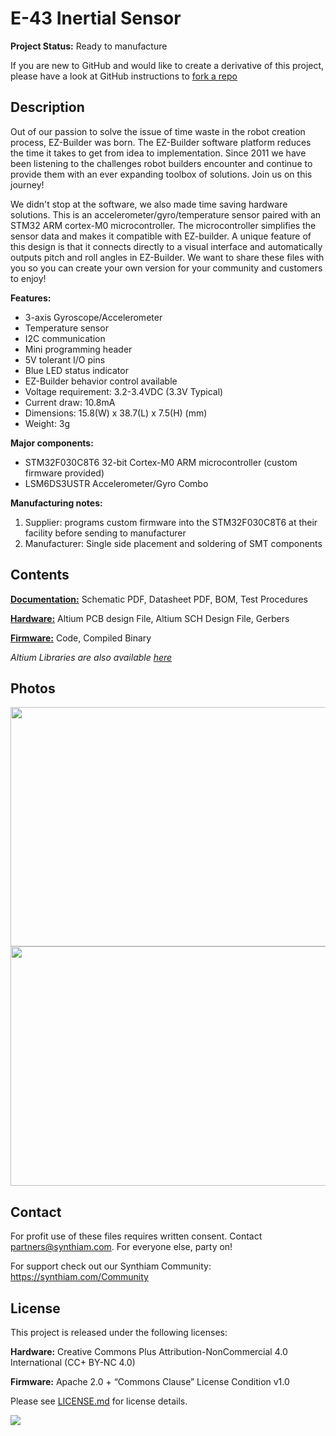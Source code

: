 # E-43 Inertial Sensor

**Project Status:** Ready to manufacture

If you are new to GitHub and would like to create a derivative of this project, please have a look at GitHub instructions to [fork a repo](https://help.github.com/en/articles/fork-a-repo)

## Description

Out of our passion to solve the issue of time waste in the robot creation process, EZ-Builder was born. The EZ-Builder software platform reduces the time it takes to get from idea to implementation. Since 2011 we have been listening to the challenges robot builders encounter and continue to provide them with an ever expanding toolbox of solutions. Join us on this journey!

We didn't stop at the software, we also made time saving hardware solutions. This is an accelerometer/gyro/temperature sensor paired with an STM32 ARM cortex-M0 microcontroller. The microcontroller simplifies the sensor data and makes it compatible with EZ-builder. A unique feature of this design is that it connects directly to a visual interface and automatically outputs pitch and roll angles in EZ-Builder. We want to share these files with you so you can create your own version for your community and customers to enjoy!

**Features:** 
- 3-axis Gyroscope/Accelerometer
- Temperature sensor
- I2C communication
- Mini programming header
- 5V tolerant I/O pins
- Blue LED status indicator
- EZ-Builder behavior control available
- Voltage requirement: 3.2-3.4VDC (3.3V Typical)
- Current draw: 10.8mA
- Dimensions: 15.8(W) x 38.7(L) x 7.5(H) (mm)
- Weight: 3g

**Major components:** 
- STM32F030C8T6 32-bit Cortex-M0 ARM microcontroller (custom firmware provided)
- LSM6DS3USTR Accelerometer/Gyro Combo 

**Manufacturing notes:** 
1. Supplier: programs custom firmware into the STM32F030C8T6 at their facility before sending to manufacturer
2. Manufacturer: Single side placement and soldering of SMT components

## Contents

[**Documentation:**](https://github.com/synthiam/E-43_Inertial_Sensor/tree/master/E-43%20Documentation) Schematic PDF, Datasheet PDF, BOM, Test Procedures

[**Hardware:**](https://github.com/synthiam/E-43_Inertial_Sensor/tree/master/E-43%20Hardware) Altium PCB design File, Altium SCH Design File, Gerbers

[**Firmware:**](https://github.com/synthiam/E-43_Inertial_Sensor/tree/master/E-43%20Firmware) Code, Compiled Binary

*Altium Libraries are also available <a href="https://github.com/synthiam/Synthiam_Altium_Librairies">here</a>*

## Photos

<p align="left">
<img src="https://live.staticflickr.com/65535/40785586263_a348ae7096_k.jpg" width="683" height="383">
<img src="https://live.staticflickr.com/65535/46962806074_21fb103b8a_k.jpg" width="683" height="383"></p>

## Contact

For profit use of these files requires written consent. Contact partners@synthiam.com. For everyone else, party on!

For support check out our Synthiam Community: https://synthiam.com/Community

## License

This project is released under the following licenses:

**Hardware:** Creative Commons Plus Attribution-NonCommercial 4.0 International (CC+ BY-NC 4.0)

**Firmware:** Apache 2.0 + “Commons Clause” License Condition v1.0

Please see [LICENSE.md](https://github.com/synthiam/E-43_Inertial_Sensor/blob/master/LICENSE.md) for license details.

<a href="https://synthiam.com"><img src="https://live.staticflickr.com/65535/47791527651_358dffb302_m.jpg"></a>
